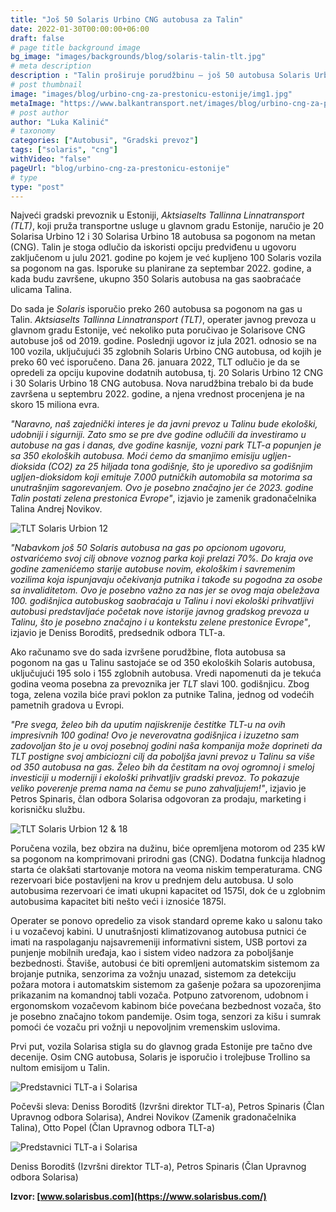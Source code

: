 ```yaml
---
title: "Još 50 Solaris Urbino CNG autobusa za Talin"
date: 2022-01-30T00:00:00+06:00
draft: false
# page title background image
bg_image: "images/backgrounds/blog/solaris-talin-tlt.jpg"
# meta description
description : "Talin proširuje porudžbinu – još 50 autobusa Solaris Urbino CNG autobusa pridružiće se floti u glavnom gradu Estonije!"
# post thumbnail
image: "images/blog/urbino-cng-za-prestonicu-estonije/img1.jpg"
metaImage: "https://www.balkantransport.net/images/blog/urbino-cng-za-prestonicu-estonije/img1.jpg"
# post author
author: "Luka Kalinić"
# taxonomy
categories: ["Autobusi", "Gradski prevoz"]
tags: ["solaris", "cng"]
withVideo: "false"
pageUrl: "blog/urbino-cng-za-prestonicu-estonije"
# type
type: "post"
---
```


Najveći gradski prevoznik u Estoniji, *Aktsiaselts Tallinna Linnatransport (TLT)*, koji pruža transportne usluge u glavnom gradu Estonije, naručio je 20 Solarisa Urbino 12 i 30 Solarisa Urbino 18 autobusa sa pogonom na metan (CNG). Talin je stoga odlučio da iskoristi opciju predviđenu u ugovoru zaključenom u julu 2021. godine po kojem je već kupljeno 100 Solaris vozila sa pogonom na gas. Isporuke su planirane za septembar 2022. godine, a kada budu završene, ukupno 350 Solaris autobusa na gas saobraćaće ulicama Talina.

Do sada je *Solaris* isporučio preko 260 autobusa sa pogonom na gas u Talin. *Aktsiaselts Tallinna Linnatransport (TLT)*, operater javnog prevoza u glavnom gradu Estonije, već nekoliko puta poručivao je Solarisove CNG autobuse još od 2019. godine. Poslednji ugovor iz jula 2021. odnosio se na 100 vozila, uključujući 35 zglobnih Solaris Urbino CNG autobusa, od kojih je preko 60 već isporučeno. Dana 26. januara 2022, TLT odlučio je da se opredeli za opciju kupovine dodatnih autobusa, tj. 20 Solaris Urbino 12 CNG i 30 Solaris Urbino 18 CNG autobusa. Nova narudžbina trebalo bi da bude završena u septembru 2022. godine, a njena vrednost procenjena je na skoro 15 miliona evra.

*"Naravno, naš zajednički interes je da javni prevoz u Talinu bude ekološki, udobniji i sigurniji. Zato smo se pre dve godine odlučili da investiramo u autobuse na gas i danas, dve godine kasnije, vozni park TLT-a popunjen je sa 350 ekoloških autobusa. Moći ćemo da smanjimo emisiju ugljen-dioksida (CO2) za 25 hiljada tona godišnje, što je uporedivo sa godišnjim ugljen-dioksidom koji emituje 7.000 putničkih automobila sa motorima sa unutrašnjim sagorevanjem. Ovo je posebno značajno jer će 2023. godine Talin postati zelena prestonica Evrope"*, izjavio je zamenik gradonačelnika Talina Andrej Novikov.

![TLT Solaris Urbion 12](/images/blog/urbino-cng-za-prestonicu-estonije/img2.jpg "TLT Solaris Urbion 12")

*"Nabavkom još 50 Solaris autobusa na gas po opcionom ugovoru, ostvarićemo svoj cilj obnove voznog parka koji prelazi 70%. Do kraja ove godine zamenićemo starije autobuse novim, ekološkim i savremenim vozilima koja ispunjavaju očekivanja putnika i takođe su pogodna za osobe sa invaliditetom. Ovo je posebno važno za nas jer se ovog maja obeležava 100. godišnjica autobuskog saobraćaja u Talinu i novi ekološki prihvatljivi autobusi predstavljaće početak nove istorije javnog gradskog prevoza u Talinu, što je posebno značajno i u kontekstu zelene prestonice Evrope"*, izjavio je Deniss Boroditš, predsednik odbora TLT-a.

Ako računamo sve do sada izvršene porudžbine, flota autobusa sa pogonom na gas u Talinu sastojaće se od 350 ekoloških Solaris autobusa, uključujući 195 solo i 155 zglobnih autobusa. Vredi napomenuti da je tekuća godina veoma posebna za prevoznika jer *TLT* slavi 100. godišnjicu. Zbog toga, zelena vozila biće pravi poklon za putnike Talina, jednog od vodećih  pametnih gradova u Evropi.

*"Pre svega, želeo bih da uputim najiskrenije čestitke TLT-u na ovih impresivnih 100 godina! Ovo je neverovatna godišnjica i izuzetno sam zadovoljan što je u ovoj posebnoj godini naša kompanija može doprineti da TLT postigne svoj ambiciozni cilj da poboljša javni prevoz u Talinu sa više od 350 autobusa na gas. Želeo bih da čestitam na ovoj ogromnoj i smeloj investiciji u moderniji i ekološki prihvatljiv gradski prevoz. To pokazuje veliko poverenje prema nama na čemu se puno zahvaljujem!"*, izjavio je Petros Spinaris, član odbora Solarisa odgovoran za prodaju, marketing i korisničku službu.

![TLT Solaris Urbion 12 & 18](/images/blog/urbino-cng-za-prestonicu-estonije/img3.jpg "TLT Solaris Urbion 12 & 18")

Poručena vozila, bez obzira na dužinu, biće opremljena motorom od 235 kW sa pogonom na komprimovani prirodni gas (CNG). Dodatna funkcija hladnog starta će olakšati startovanje
motora na veoma niskim temperaturama. CNG rezervoari biće postavljeni na krov u prednjem delu autobusa. U solo autobusima rezervoari će imati ukupni kapacitet od 1575l, dok će u zglobnim autobusima kapacitet biti nešto veći i iznosiće 1875l.

Operater se ponovo opredelio za visok standard opreme kako u salonu tako i u vozačevoj kabini. U unutrašnjosti klimatizovanog autobusa putnici će imati na raspolaganju najsavremeniji informativni sistem, USB portovi za punjenje mobilnih uređaja, kao i sistem video nadzora za poboljšanje bezbednosti. Štaviše, autobusi će biti opremljeni automatskim sistemom za brojanje putnika, senzorima za vožnju unazad, sistemom za detekciju požara motora i automatskim sistemom za gašenje požara sa upozorenjima prikazanim na komandnoj tabli vozača. Potpuno zatvorenom, udobnom i ergonomskom vozačevom kabinom biće povećana bezbednost vozača, što je posebno značajno tokom pandemije. Osim toga, senzori za kišu i sumrak pomoći će vozaču pri vožnji u nepovoljnim vremenskim uslovima.

Prvi put, vozila Solarisa stigla su do glavnog grada Estonije pre tačno dve decenije. Osim CNG autobusa, Solaris je isporučio i trolejbuse Trollino sa nultom emisijom u Talin.

![Predstavnici TLT-a i Solarisa](/images/blog/urbino-cng-za-prestonicu-estonije/img4.jpg "Predstavnici TLT-a i Solarisa")

Počevši sleva: Deniss Boroditš (Izvršni direktor TLT-a), Petros Spinaris (Član Upravnog odbora Solarisa), Andrei Novikov (Zamenik gradonačelnika Talina), Otto Popel (Član Upravnog odbora TLT-a)

![Predstavnici TLT-a i Solarisa](/images/blog/urbino-cng-za-prestonicu-estonije/img5.jpg "Predstavnici TLT-a i Solarisa")

Deniss Boroditš (Izvršni direktor TLT-a), Petros Spinaris (Član Upravnog odbora Solarisa)

**Izvor: [www.solarisbus.com](https://www.solarisbus.com/)**
